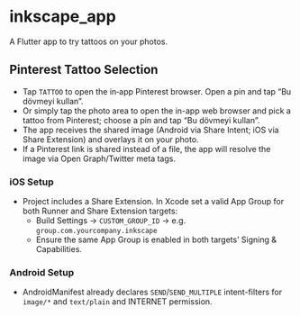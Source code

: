 # inkscape_app

A Flutter app to try tattoos on your photos.

## Pinterest Tattoo Selection

- Tap `TATTOO` to open the in‑app Pinterest browser. Open a pin and tap “Bu dövmeyi kullan”.
- Or simply tap the photo area to open the in-app web browser and pick a tattoo from Pinterest; choose a pin and tap “Bu dövmeyi kullan”.
- The app receives the shared image (Android via Share Intent; iOS via Share Extension) and overlays it on your photo.
- If a Pinterest link is shared instead of a file, the app will resolve the image via Open Graph/Twitter meta tags.

### iOS Setup

- Project includes a Share Extension. In Xcode set a valid App Group for both Runner and Share Extension targets:
  - Build Settings → `CUSTOM_GROUP_ID` → e.g. `group.com.yourcompany.inkscape`
  - Ensure the same App Group is enabled in both targets’ Signing & Capabilities.

### Android Setup

- AndroidManifest already declares `SEND`/`SEND_MULTIPLE` intent-filters for `image/*` and `text/plain` and INTERNET permission.
